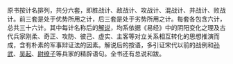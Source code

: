 原书按计名排列，共分六套，即胜战计、敌战计、攻战计、混战计、并战计、败战计。前三套是处于优势所用之计，后三套是处于劣势所用之计。每套各包含六计，总共三十六计。其中每计名称后的[解说](https://baike.baidu.com/item/%E8%A7%A3%E8%AF%B4/4924400?fromModule=lemma_inlink)，均系依据《易经》中的阴阳变化之理及古代兵家刚柔、奇正、攻防、彼己、虚实、主客等对立关系相互转化的思想推演而成，含有朴素的军事辩证法的因素。解说后的按语，多引证宋代以前的战例和[孙武](https://baike.baidu.com/item/%E5%AD%99%E6%AD%A6/18641?fromModule=lemma_inlink)、[吴起](https://baike.baidu.com/item/%E5%90%B4%E8%B5%B7/8257?fromModule=lemma_inlink)、[尉缭子](https://baike.baidu.com/item/%E5%B0%89%E7%BC%AD%E5%AD%90/488030?fromModule=lemma_inlink)等兵家的精辟语句。全书还有总说和跋。
